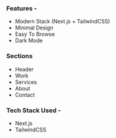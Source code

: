 ### Features -

- Modern Stack (Next.js + TailwindCSS)
- Minimal Design
- Easy To Browse
- Dark Mode

### Sections

- Header
- Work
- Services
- About
- Contact

### Tech Stack Used -

- Next.js
- TailwindCSS
